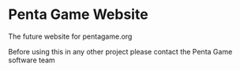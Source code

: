 # Penta Game Website
The future website for pentagame.org

Before using this in any other project please contact the Penta Game software team

